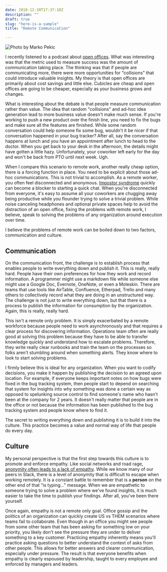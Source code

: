 ```yaml
---
date: 2018-12-30T17:37:10Z
description: ""
draft: true
slug: "here-is-a-sample"
title: "Remote Communication"

---
```

![Photo by Marko Pekic](https://images.unsplash.com/photo-1475691058852-37b5d9b6a878?ixlib=rb-1.2.1&q=80&fm=jpg&crop=entropy&cs=tinysrgb&w=1080&fit=max&ixid=eyJhcHBfaWQiOjExNzczfQ")

I recently listened to a podcast about [open offices](http://freakonomics.com/podcast/open-offices/). What was interesting was that the metric used to measure success was the amount of communication taking place. The thinking was that if people are communicating more, there were more opportunities for "collisions" that could introduce valuable insights. My theory is that open offices are primarily about cost savings and little else. Cubicles are cheap and open offices are going to be cheaper, especially as your business grows and changes.

What is interesting about the debate is that people measure communication rather than value. The idea that random "collisions" and ad-hoc idea generation lead to more business value doesn't make much sense. If you're working to push a new product over the finish line, you need to fix the bugs and make sure all the features are finished. While some random conversation could help someone fix some bug, wouldn't it be nicer if that conversation happened in your bug tracker? After all, say the conversation happens at lunch and you have an appointment after lunch to head to the doctor. When you get back to your desk in the afternoon, the details might have gotten a little hazy. Unfortunately, your coworker left early for the day and won't be back from PTO until next week. Ugh.

When I compare this scenario to remote work, another really cheap option, there is a forcing function in place. You need to be explicit about those ad-hoc communications. This is not trivial to accomplish. As a remote worker, you often feel disconnected and anonymous. [Impostor syndrome](https://en.wikipedia.org/wiki/Impostor_syndrome) quickly can become a blocker to starting a quick chat. When you're disconnected from everyone, it's easy to assume all your coworkers are chugging away being productive while you flounder trying to solve a trivial problem. While noise canceling headphones and optional private spaces help to avoid the distraction of an open office, fixing the problems with remote work, I believe, speak to solving the problems of any organization around execution over time.

I believe the problems of remote work can be boiled down to two factors, communication and culture.

## Communication

On the communication front, the challenge is to establish process that enables people to write everything down and publish it. This is really, really hard. People have their own preferences for how they work and record information. A programmer might use a markdown file while someone else might use a Google Doc, Evernote, OneNote, or even a Moleskin. There are teams that use tools like AirTable, Confluence, Etherpad, Trello and many others to collectively record what they are doing in an unstructured way. The challenge is not just to write everything down, but that there is a process to publish the information for consumption by the organization. Again, this is really, really hard.

This isn't a remote only problem. It is simply exacerbated by a remote workforce because people need to work asynchronously and that requires a clear process for discovering information. Operations team often are really good at solving this problem because they have to be able to transfer knowledge quickly and understand how to escalate problems. Therefore, they write really clear runbooks and train the team on the processes so folks aren't stumbling around when something alerts. They know where to look to start solving problems.

I firmly believe this is ideal for any organization. When you want to codify decisions, you make it happen by publishing the decision to an agreed upon location. For example, if everyone keeps important notes on how bugs were fixed in the bug tracking system, then people start to depend on searching that system for insights into why something was done a certain way as opposed to spelunking source control to find someone's name who hasn't been at the company for 2 years. It doesn't really matter that people are in the office or not because the information has been published to the bug tracking system and people know where to find it.

The secret to writing everything down and publishing it is to build it into the culture. This practice becomes a value and normal way of life that people do every day.

## Culture

My personal perspective is that the first step towards this culture is to promote and enforce empathy. Like social networks and road rage, [anonymity often leads to a lack of empathy](https://www.chicagotribune.com/news/columnists/ct-road-rage-getting-around-0529-20170528-story.html). While we know many of our peers in Slack, there is a level of anonymity that is difficult to escape when working remotely. It is a constant battle to remember that is a **person** on the other end of that "is typing..." message. When we are empathetic to someone trying to solve a problem where we've found insights, it is much easier to take the time to publish your findings. After all, you've been there yourself.

Once again, empathy is not a remote only goal. Office gossip and the politics of an organization can quickly create US vs THEM scenarios where teams fail to collaborate. Even though in an office you might see people from some other team that has been asking for something low on your priority, you likely don't see the pressure they are under to deliver something to a key customer. Practicing empathy inherently means you'll practice asking questions to better understand the context of asks from other people. This allows for better answers and clearer communication, especially under pressure. The result is that everyone benefits when empathy is clearly espoused by leadership, taught to every employee and enforced by managers and leaders.





##
